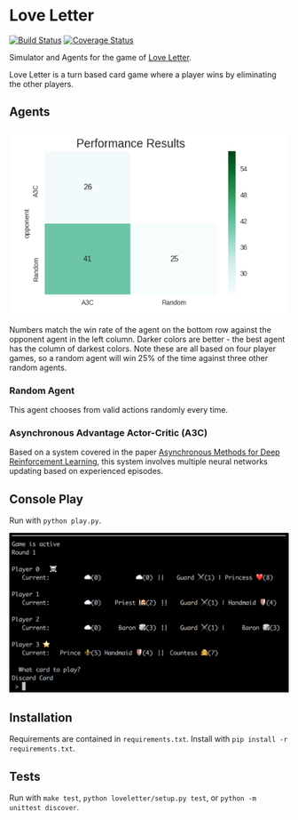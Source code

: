 # Love Letter

[![Build Status](https://travis-ci.org/user01/love-letter.svg?branch=master)](https://travis-ci.org/user01/love-letter)
[![Coverage Status](https://coveralls.io/repos/github/user01/love-letter/badge.svg?branch=master)](https://coveralls.io/github/user01/love-letter?branch=master)

Simulator and Agents for the game of [Love Letter](https://www.boardgamegeek.com/boardgame/129622/love-letter).

Love Letter is a turn based card game where a player wins by eliminating the other players.

## Agents

![Current Agent Performance](assets/performance_results.png "Current Agent Performance")

Numbers match the win rate of the agent on the bottom row against the opponent agent in the left column. Darker colors are better - the best agent has the column of darkest colors. Note these are all based on four player games, so a random agent will win 25% of the time against three other random agents.

### Random Agent

This agent chooses from valid actions randomly every time.

### Asynchronous Advantage Actor-Critic (A3C)

Based on a system covered in the paper [Asynchronous Methods for Deep Reinforcement Learning](https://arxiv.org/pdf/1602.01783.pdf), this system involves multiple neural networks updating based on experienced episodes.

## Console Play

Run with `python play.py`.

![screen shot of console](assets/console.play.png "screen shot of console")


## Installation

Requirements are contained in `requirements.txt`. Install with `pip install -r requirements.txt`.

## Tests

Run with `make test`, `python loveletter/setup.py test`, or `python -m unittest discover`.
